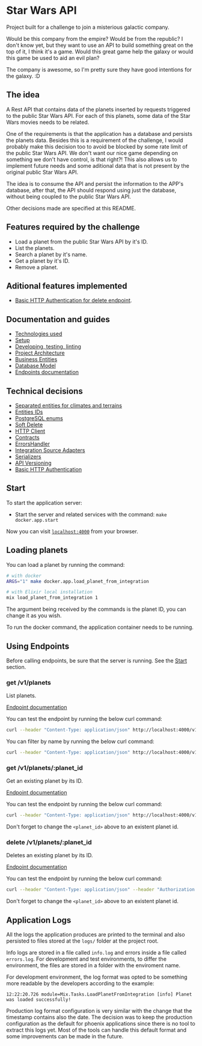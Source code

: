 # Star Wars API

Project built for a challenge to join a misterious galactic company.

Would be this company from the empire? Would be from the republic? I don't know yet, but they want to use an API to build something great on the top of it, I think it's a game. Would this great game help the galaxy or would this game be used to aid an evil plan?

The company is awesome, so I'm pretty sure they have good intentions for the galaxy. :D

## The idea

A Rest API that contains data of the planets inserted by requests triggered to the public Star Wars API. For each of this planets, some data of the Star Wars movies needs to be related.

One of the requirements is that the application has a database and persists the planets data. Besides this is a requirement of the challenge, I would probably make this decision too to avoid be blocked by some rate limit of the public Star Wars API. We don't want our nice game depending on something we don't have control, is that right?! This also allows us to implement future needs and some aditional data that is not present by the original public Star Wars API.

The idea is to consume the API and persist the information to the APP's database, after that, the API should respond using just the database, without being coupled to the public Star Wars API.

Other decisions made are specified at this README.

## Features required by the challenge

  * Load a planet from the public Star Wars API by it's ID.
  * List the planets.
  * Search a planet by it's name.
  * Get a planet by it's ID.
  * Remove a planet.

## Aditional features implemented

  * [Basic HTTP Authentication for delete endpoint](https://github.com/williamweckl/star_wars_api/blob/main/priv/doc/tech-decisions/basic-auth-for-delete-endpoint.md).

## Documentation and guides

  * [Technologies used](https://github.com/williamweckl/star_wars_api/blob/main/priv/doc/techs-used.md)
  * [Setup](https://github.com/williamweckl/star_wars_api/blob/main/priv/doc/setup.md)
  * [Developing, testing, linting](https://github.com/williamweckl/star_wars_api/blob/main/priv/doc/developing.md)
  * [Project Architecture](https://github.com/williamweckl/star_wars_api/blob/main/priv/doc/project-architecture.md)
  * [Business Entities](https://github.com/williamweckl/star_wars_api/blob/main/priv/doc/entities.md)
  * [Database Model](https://github.com/williamweckl/star_wars_api/blob/main/priv/doc/database-model.md)
  * [Endpoints documentation](https://app.swaggerhub.com/apis/WILLIAMWECKL_1/star_wars_api/1.0.0)

## Technical decisions

  * [Separated entities for climates and terrains](https://github.com/williamweckl/star_wars_api/blob/main/priv/doc/tech-decisions/separate-entities-for-climates-and-terrains.md)
  * [Entities IDs](https://github.com/williamweckl/star_wars_api/blob/main/priv/doc/tech-decisions/ids.md)
  * [PostgreSQL enums](https://github.com/williamweckl/star_wars_api/blob/main/priv/doc/tech-decisions/postgres-enums.md)
  * [Soft Delete](https://github.com/williamweckl/star_wars_api/blob/main/priv/doc/tech-decisions/soft-delete.md)
  * [HTTP Client](https://github.com/williamweckl/star_wars_api/blob/main/priv/doc/tech-decisions/http-client.md)
  * [Contracts](https://github.com/williamweckl/star_wars_api/blob/main/priv/doc/tech-decisions/contracts.md)
  * [ErrorsHandler](https://github.com/williamweckl/star_wars_api/blob/main/priv/doc/tech-decisions/errors-handler.md)
  * [Integration Source Adapters](https://github.com/williamweckl/star_wars_api/blob/main/priv/doc/tech-decisions/integration-source-adapters.md)
  * [Serializers](https://github.com/williamweckl/star_wars_api/blob/main/priv/doc/tech-decisions/serializers.md)
  * [API Versioning](https://github.com/williamweckl/star_wars_api/blob/main/priv/doc/tech-decisions/api-versioning.md)
  * [Basic HTTP Authentication](https://github.com/williamweckl/star_wars_api/blob/main/priv/doc/tech-decisions/basic-auth-for-delete-endpoint.md)

## Start

To start the application server:

  * Start the server and related services with the command: `make docker.app.start`

Now you can visit [`localhost:4000`](http://localhost:4000) from your browser.

## Loading planets

You can load a planet by running the command:

```bash
# with docker
ARGS="1" make docker.app.load_planet_from_integration

# with Elixir local installation
mix load_planet_from_integration 1
```

The argument being received by the commands is the planet ID, you can change it as you wish.

To run the docker command, the application container needs to be running.

## Using Endpoints

Before calling endpoints, be sure that the server is running. See the [Start](#start) section.

### get /v1/planets

List planets.

[Endpoint documentation](https://app.swaggerhub.com/apis/WILLIAMWECKL_1/star_wars_api/1.0.0#/planet/get_v1_planets)

You can test the endpoint by running the below curl command:

```bash
curl --header "Content-Type: application/json" http://localhost:4000/v1/planets
```

You can filter by name by running the below curl command:

```bash
curl --header "Content-Type: application/json" http://localhost:4000/v1/planets?name=tatoo
```

### get /v1/planets/:planet_id

Get an existing planet by its ID.

[Endpoint documentation](https://app.swaggerhub.com/apis/WILLIAMWECKL_1/star_wars_api/1.0.0#/planet/get_v1_planets__planet_id_)

You can test the endpoint by running the below curl command:

```bash
curl --header "Content-Type: application/json" http://localhost:4000/v1/planets/<planet_id>
```

Don't forget to change the `<planet_id>` above to an existent planet id.

### delete /v1/planets/:planet_id

Deletes an existing planet by its ID.

[Endpoint documentation](https://app.swaggerhub.com/apis/WILLIAMWECKL_1/star_wars_api/1.0.0#/planet/delete_v1_planets__planet_id_)

You can test the endpoint by running the below curl command:

```bash
curl --header "Content-Type: application/json" --header "Authorization: Basic YWRtaW46YWRtaW4=" --request "DELETE" http://localhost:4000/v1/planets/<planet_id>
```

Don't forget to change the `<planet_id>` above to an existent planet id.

## Application Logs

All the logs the application produces are printed to the terminal and also persisted to files stored at the `logs/` folder at the project root.

Info logs are stored in a file called `info.log` and errors inside a file called `errors.log`. For development and test environments, to differ the environment, the files are stored in a folder with the enviroment name.

For development environment, the log format was opted to be something more readable by the developers according to the example:

```
12:22:20.726 module=Mix.Tasks.LoadPlanetFromIntegration [info] Planet was loaded successfully!
```

Production log format configuration is very similar with the change that the timestamp contains also the date. The decision was to keep the production configuration as the default for phoenix applications since there is no tool to extract this logs yet. Most of the tools can handle this default format and some improvements can be made in the future.
